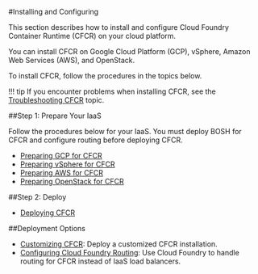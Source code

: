 #Installing and Configuring

This section describes how to install and configure Cloud Foundry Container Runtime (CFCR) on your cloud platform.

You can install CFCR on Google Cloud Platform (GCP), vSphere, Amazon Web Services (AWS), and OpenStack.

To install CFCR, follow the procedures in the topics below.

!!! tip
	If you encounter problems when installing CFCR, see the [Troubleshooting CFCR](../managing/troubleshooting.md) topic.

##Step 1: Prepare Your IaaS

Follow the procedures below for your IaaS. You must deploy BOSH for CFCR and configure routing before deploying CFCR.

* [Preparing GCP for CFCR](gcp/)
* [Preparing vSphere for CFCR](vsphere/)
* [Preparing AWS for CFCR](aws/)
* [Preparing OpenStack for CFCR](openstack/)

##Step 2: Deploy  

* [Deploying CFCR](deploying-cfcr/)

##Deployment Options

* [Customizing CFCR](customizing-cfcr/): Deploy a customized CFCR installation.
* [Configuring Cloud Foundry Routing](cf-routing/): Use Cloud Foundry to handle routing for CFCR instead of IaaS load balancers.
